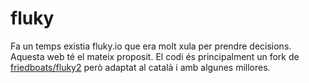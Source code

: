 # fluky
Fa un temps existia fluky.io que era molt xula per prendre decisions. Aquesta web té el mateix proposit. El codi és principalment un fork de [friedboats/fluky2](https://github.com/friedboats/fluky2) però adaptat al català i amb algunes millores.
